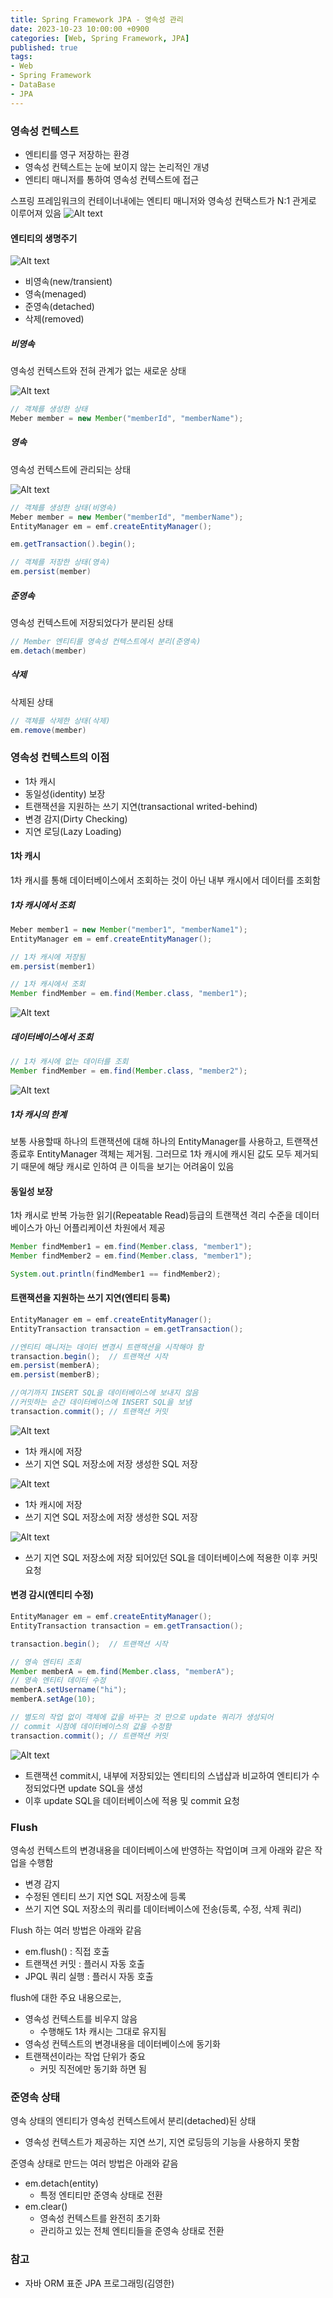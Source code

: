 ```yaml
---
title: Spring Framework JPA - 영속성 관리
date: 2023-10-23 10:00:00 +0900
categories: [Web, Spring Framework, JPA]
published: true
tags:
- Web
- Spring Framework
- DataBase
- JPA
---
```


### 영속성 컨텍스트
  - 엔티티를 영구 저장하는 환경
  - 영속성 컨텍스트는 눈에 보이지 않는 논리적인 개녕
  - 엔티티 매니저를 통하여 영속성 컨텍스트에 접근

스프링 프레임워크의 컨테이너내에는 엔티티 매니저와 영속성 컨택스트가 N:1 관게로 이루어져 있음
![Alt text](/assets/posts/img/spring/spring_jpa_1/spring_jpa_01_00.png)

#### 엔티티의 생명주기
![Alt text](/assets/posts/img/spring/spring_jpa_1/spring_jpa_01_01.png)
  - 비영속(new/transient)
  - 영속(menaged)
  - 준영속(detached)
  - 삭제(removed)

##### 비영속
영속성 컨텍스트와 전혀 관계가 없는 새로운 상태

![Alt text](/assets/posts/img/spring/spring_jpa_1/spring_jpa_01_02.png)

```java
// 객체를 생성한 상태
Meber member = new Member("memberId", "memberName");
```

##### 영속
영속성 컨텍스트에 관리되는 상태

![Alt text](/assets/posts/img/spring/spring_jpa_1/spring_jpa_01_03.png)

```java
// 객체를 생성한 상태(비영속)
Meber member = new Member("memberId", "memberName");
EntityManager em = emf.createEntityManager();

em.getTransaction().begin();

// 객체를 저장한 상태(영속)
em.persist(member)
```

##### 준영속
영속성 컨텍스트에 저장되었다가 분리된 상태

```java
// Member 엔티티를 영속성 컨텍스트에서 분리(준영속)
em.detach(member)
```

##### 삭제
삭제된 상태

```java
// 객체를 삭제한 상태(삭제)
em.remove(member)
```

### 영속성 컨텍스트의 이점
  - 1차 캐시
  - 동일성(identity) 보장
  - 트랜잭션을 지원하는 쓰기 지연(transactional writed-behind)
  - 변경 감지(Dirty Checking)
  - 지연 로딩(Lazy Loading)

#### 1차 캐시
1차 캐시를 통해 데이터베이스에서 조회하는 것이 아닌 내부 캐시에서 데이터를 조회함

##### 1차 캐시에서 조회
```java
Meber member1 = new Member("member1", "memberName1");
EntityManager em = emf.createEntityManager();

// 1차 캐시에 저장됨
em.persist(member1)

// 1차 캐시에서 조회
Member findMember = em.find(Member.class, "member1");
```

![Alt text](/assets/posts/img/spring/spring_jpa_1/spring_jpa_01_04.png)



##### 데이터베이스에서 조회
```java
// 1차 캐시에 없는 데이터를 조회
Member findMember = em.find(Member.class, "member2");
```
![Alt text](/assets/posts/img/spring/spring_jpa_1/spring_jpa_01_05.png)

##### 1차 캐시의 한계
보통 사용할때 하나의 트랜잭션에 대해 하나의 EntityManager를 사용하고, 트랜잭션 종료후 EntityManager 객체는 제거됨.
그러므로 1차 캐시에 캐시된 값도 모두 제거되기 때문에 해당 캐시로 인하여 큰 이득을 보기는 어려움이 있음

#### 동일성 보장
1차 캐시로 반복 가능한 읽기(Repeatable Read)등급의 트랜잭션 격리 수준을 데이터베이스가 아닌 어플리케이션 차원에서 제공

```java
Member findMember1 = em.find(Member.class, "member1");
Member findMember2 = em.find(Member.class, "member1");

System.out.println(findMember1 == findMember2);
```

#### 트랜잭션을 지원하는 쓰기 지연(엔티티 등록)
```java
EntityManager em = emf.createEntityManager();
EntityTransaction transaction = em.getTransaction();

//엔티티 매니저는 데이터 변경시 트랜잭션을 시작해야 함
transaction.begin();  // 트랜잭션 시작
em.persist(memberA);
em.persist(memberB);

//여기까지 INSERT SQL을 데이터베이스에 보내지 않음
//커밋하는 순간 데이터베이스에 INSERT SQL을 보냄
transaction.commit(); // 트랜잭션 커밋
```

![Alt text](/assets/posts/img/spring/spring_jpa_1/spring_jpa_01_06.png)
  - 1차 캐시에 저장
  - 쓰기 지연 SQL 저장소에 저장 생성한 SQL 저장

![Alt text](/assets/posts/img/spring/spring_jpa_1/spring_jpa_01_07.png)
  - 1차 캐시에 저장
  - 쓰기 지연 SQL 저장소에 저장 생성한 SQL 저장

![Alt text](/assets/posts/img/spring/spring_jpa_1/spring_jpa_01_08.png)
  - 쓰기 지연 SQL 저장소에 저장 되어있던 SQL을 데이터베이스에 적용한 이후 커밋요청

#### 변경 감시(엔티티 수정)
```java
EntityManager em = emf.createEntityManager();
EntityTransaction transaction = em.getTransaction();

transaction.begin();  // 트랜잭션 시작

// 영속 엔티티 조회
Member memberA = em.find(Member.class, "memberA");
// 영속 엔티티 데이터 수정
memberA.setUsername("hi");
memberA.setAge(10);

// 별도의 작업 없이 객체에 값을 바꾸는 것 만으로 update 쿼리가 생성되어
// commit 시점에 데이터베이스의 값을 수정함
transaction.commit(); // 트랜잭션 커밋
```

![Alt text](/assets/posts/img/spring/spring_jpa_1/spring_jpa_01_09.png)
  - 트랜잭션 commit시, 내부에 저장되있는 엔티티의 스냅샵과 비교하여 엔티티가 수정되었다면 update SQL을 생성
  - 이후 update SQL을 데이터베이스에 적용 및 commit 요청

### Flush
영속성 컨텍스트의 변경내용을 데이터베이스에 반영하는 작업이며 크게 아래와 같은 작업을 수행함
  - 변경 감지 
  - 수정된 엔티티 쓰기 지연 SQL 저장소에 등록 
  - 쓰기 지연 SQL 저장소의 쿼리를 데이터베이스에 전송(등록, 수정, 삭제 쿼리)

Flush 하는 여러 방법은 아래와 같음
  - em.flush() : 직접 호출 
  - 트랜잭션 커밋 : 플러시 자동 호출 
  - JPQL 쿼리 실행 : 플러시 자동 호출

flush에 대한 주요 내용으로는,
  - 영속성 컨텍스트를 비우지 않음
    - 수행해도 1차 캐시는 그대로 유지됨
  - 영속성 컨텍스트의 변경내용을 데이터베이스에 동기화
  - 트랜잭션이라는 작업 단위가 중요
    - 커밋 직전에만 동기화 하면 됨

### 준영속 상태
영속 상태의 엔티티가 영속성 컨텍스트에서 분리(detached)된 상태
  - 영속성 컨텍스트가 제공하는 지연 쓰기, 지연 로딩등의 기능을 사용하지 못함

준영속 상태로 만드는 여러 방법은 아래와 같음
  - em.detach(entity)
    - 특정 엔티티만 준영속 상태로 전환
  - em.clear()
    - 영속성 컨텍스트를 완전히 초기화
    - 관리하고 있는 전체 엔티티들을 준영속 상태로 전환

### 참고
 - 자바 ORM 표준 JPA 프로그래밍(김영한)
